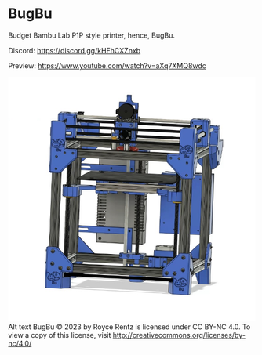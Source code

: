 # BugBu
Budget Bambu Lab P1P style printer, hence, BugBu. 

Discord:  https://discord.gg/kHFhCXZnxb

Preview:  https://www.youtube.com/watch?v=aXq7XMQ8wdc

![Alt text](Images/Front.jpg)
Alt text BugBu © 2023 by Royce Rentz is licensed under CC BY-NC 4.0. To view a copy of this license, visit http://creativecommons.org/licenses/by-nc/4.0/
